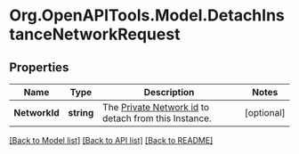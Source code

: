 # Org.OpenAPITools.Model.DetachInstanceNetworkRequest

## Properties

Name | Type | Description | Notes
------------ | ------------- | ------------- | -------------
**NetworkId** | **string** | The [Private Network id](#operation/list-networks) to detach from this Instance. | [optional] 

[[Back to Model list]](../README.md#documentation-for-models) [[Back to API list]](../README.md#documentation-for-api-endpoints) [[Back to README]](../README.md)

